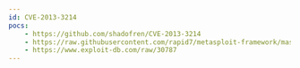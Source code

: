 ```yaml
---
id: CVE-2013-3214
pocs:
    - https://github.com/shadofren/CVE-2013-3214
    - https://raw.githubusercontent.com/rapid7/metasploit-framework/master/modules/exploits/multi/http/vtiger_soap_upload.rb
    - https://www.exploit-db.com/raw/30787
---
```

